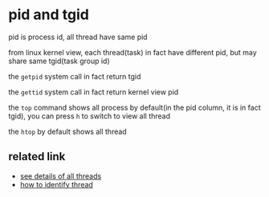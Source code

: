 # pid and tgid

pid is process id, all thread have same pid

from linux kernel view, each thread(task) in fact have different pid, but may share same tgid(task group id)

the `getpid` system call in fact return tgid

the `gettid` system call in fact return kernel view pid

the `top` command shows all process by default(in the pid column, it is in fact tgid), you can press `h` to switch to view all thread

the `htop` by default shows all thread

## related link

- [see details of all threads](https://unix.stackexchange.com/questions/892/is-there-a-way-to-see-details-of-all-the-threads-that-a-process-has-in-linux)
- [how to identify thread](https://stackoverflow.com/questions/9305992/if-threads-share-the-same-pid-how-can-they-be-identified)
